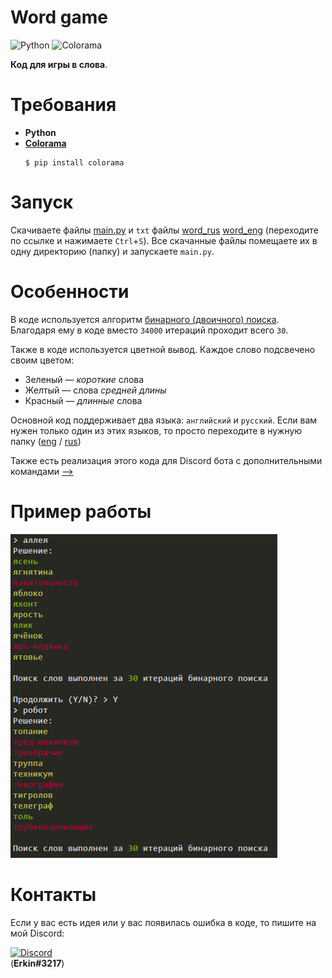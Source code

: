 # Word game
![Python](https://img.shields.io/badge/-Python-090909?style=for-the-badge&logo=python&logoColor=F7CE43)
![Colorama](https://img.shields.io/badge/-colorama-090909?style=for-the-badge)

**Код для игры в слова**.

# Требования
- **Python**
- **[Colorama](https://pypi.org/project/colorama/)**
    ``` 
    $ pip install colorama 
    ```

# Запуск
Скачиваете файлы [main.py](https://raw.githubusercontent.com/Manix888/word_game/master/main.py) и `txt` файлы [word_rus](https://raw.githubusercontent.com/Manix888/word_game/master/word_rus.txt) [word_eng](https://raw.githubusercontent.com/Manix888/word_game/master/word_eng.txt) (переходите по ссылке и нажимаете `Ctrl`+`S`). Все скачанные файлы помещаете их в одну директорию (папку) и запускаете `main.py`.

# Особенности
В коде используется алгоритм [бинарного (двоичного) поиска](https://ru.wikipedia.org/wiki/Двоичный_поиск). Благодаря ему в коде вместо `34000` итераций проходит всего `30`.

Также в коде используется цветной вывод. Каждое слово подсвечено своим цветом:
- Зеленый — _короткие_ слова
- Желтый — слова _средней длины_
- Красный — _длинные_ слова

Основной код поддерживает два языка: `английский` и `русский`. Если вам нужен только один из этих языков, то просто переходите в нужную папку ([eng](https://github.com/Manix888/word_game/tree/master/eng_only) / [rus](https://github.com/Manix888/word_game/tree/master/rus_only))

Также есть реализация этого кода для Discord бота с дополнительными командами [-->](https://github.com/Manix888/word_game/tree/master/d.py%20group)

# Пример работы
![Example](https://github.com/Manix888/word_game/blob/master/assets/Example.png)

# Контакты
Если у вас есть идея или у вас появилась ошибка в коде, то пишите на мой Discord:

[![Discord](https://img.shields.io/badge/-My_Discord-090909?style=for-the-badge&logo=discord&logoColor=5B72BF)](https://discordapp.com/users/692313869057785886)<br>
(**Erkin#3217**)